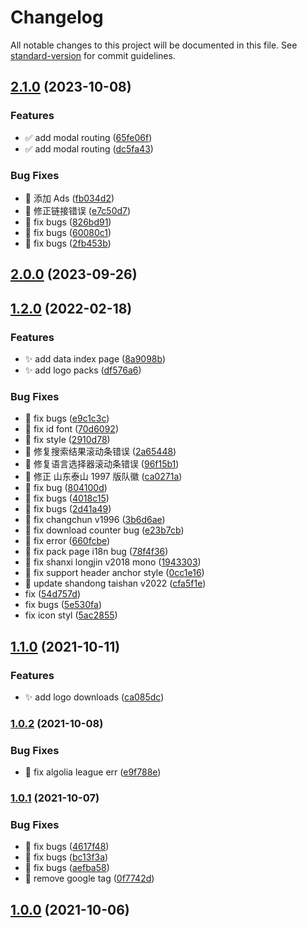 # Changelog

All notable changes to this project will be documented in this file. See [standard-version](https://github.com/conventional-changelog/standard-version) for commit guidelines.

## [2.1.0](https://github.com/FCLOGO/fclogo.top/compare/v2.0.0...v2.1.0) (2023-10-08)


### Features

* :white_check_mark: add modal routing ([65fe06f](https://github.com/FCLOGO/fclogo.top/commit/65fe06f41a98af9360ec47ac50455cd5fde0dcde))
* :white_check_mark: add modal routing ([dc5fa43](https://github.com/FCLOGO/fclogo.top/commit/dc5fa43ff45a4b2d18ed9027978a3645eff85952))


### Bug Fixes

* :bug: 添加 Ads ([fb034d2](https://github.com/FCLOGO/fclogo.top/commit/fb034d22576b2e2b069d7ec9bded9af4c183ab97))
* :bug: 修正链接错误 ([e7c50d7](https://github.com/FCLOGO/fclogo.top/commit/e7c50d7187fbe106117a8e73161822fc6038f305))
* :bug: fix bugs ([826bd91](https://github.com/FCLOGO/fclogo.top/commit/826bd9188cbe6b15fd5f435bf4d95837cbfe5d76))
* :bug: fix bugs ([60080c1](https://github.com/FCLOGO/fclogo.top/commit/60080c1c26f8db0932c4e92d997e21721dfd2bea))
* :bug: fix bugs ([2fb453b](https://github.com/FCLOGO/fclogo.top/commit/2fb453b853220940adc07437d0abad18987fb3cc))

## [2.0.0](https://github.com/FCLOGO/fclogo.top/compare/v1.2.2...v2.0.0) (2023-09-26)

## [1.2.0](https://github.com/FCLOGO/fclogo.top/compare/v1.1.0...v1.2.0) (2022-02-18)

### Features

* :sparkles: add data index page ([8a9098b](https://github.com/FCLOGO/fclogo.top/commit/8a9098bdf2fc7553543963e36fb9d340897ac3b4))
* :sparkles: add logo packs ([df576a6](https://github.com/FCLOGO/fclogo.top/commit/df576a6d319efcc924c1331e13a3fedd4950f406))


### Bug Fixes

* :art: fix bugs ([e9c1c3c](https://github.com/FCLOGO/fclogo.top/commit/e9c1c3c72d39026eb8d7712a0345ca2332ea20aa))
* :art: fix id font ([70d6092](https://github.com/FCLOGO/fclogo.top/commit/70d609294ec78d7b1a68f5b1e5d2aa4a70b7e766))
* :art: fix style ([2910d78](https://github.com/FCLOGO/fclogo.top/commit/2910d78ff44265e382ce978bca90b0159b64353a))
* :bug: 修复搜索结果滚动条错误 ([2a65448](https://github.com/FCLOGO/fclogo.top/commit/2a65448d516495463b5e8708cecdea19804f72c8))
* :bug: 修复语言选择器滚动条错误 ([96f15b1](https://github.com/FCLOGO/fclogo.top/commit/96f15b13c90cea66591a8c7515b725bb3cba8e99))
* :bug: 修正 山东泰山 1997 版队徽 ([ca0271a](https://github.com/FCLOGO/fclogo.top/commit/ca0271aa7c18c7bee49dac586744ebf152318824))
* :bug: fix bug ([804100d](https://github.com/FCLOGO/fclogo.top/commit/804100dad04161feedad98a13951e1d079c03167))
* :bug: fix bugs ([4018c15](https://github.com/FCLOGO/fclogo.top/commit/4018c15bab4993597cc6da3577d8c6b4b1b7d391))
* :bug: fix bugs ([2d41a49](https://github.com/FCLOGO/fclogo.top/commit/2d41a49a7c4afa475510658486f200e8ea5a5de6))
* :bug: fix changchun v1996 ([3b6d6ae](https://github.com/FCLOGO/fclogo.top/commit/3b6d6aec3bdcccf38f7f6ace2dc0704fa748e4c2))
* :bug: fix download counter bug ([e23b7cb](https://github.com/FCLOGO/fclogo.top/commit/e23b7cbbea4665a39f9aceae5cfaf4e61abe8bc3))
* :bug: fix error ([660fcbe](https://github.com/FCLOGO/fclogo.top/commit/660fcbecc802c268796a77ae3e0c99b1b38c0685))
* :bug: fix pack page i18n bug ([78f4f36](https://github.com/FCLOGO/fclogo.top/commit/78f4f36df4819b4939ee1c117426b590c526fb62))
* :bug: fix shanxi longjin v2018 mono ([1943303](https://github.com/FCLOGO/fclogo.top/commit/194330395d2fcf482a3a7857fd34bd9424b2819c))
* :bug: fix support header anchor style ([0cc1e16](https://github.com/FCLOGO/fclogo.top/commit/0cc1e16931546cb4f329e806605193105a39c3ba))
* :bug: update shandong taishan v2022 ([cfa5f1e](https://github.com/FCLOGO/fclogo.top/commit/cfa5f1ebef355f760d73cd46844d5a654c72d545))
* fix ([54d757d](https://github.com/FCLOGO/fclogo.top/commit/54d757d382f9a49e1c1c66bcca88517a51d92aa6))
* fix bugs ([5e530fa](https://github.com/FCLOGO/fclogo.top/commit/5e530fa079b1969660b4d881cb127ef4bf6087f1))
* fix icon styl ([5ac2855](https://github.com/FCLOGO/fclogo.top/commit/5ac2855bed6f8243fae180d150ab16b31633e051))

## [1.1.0](https://github.com/FCLOGO/fclogo.top/compare/v1.0.2...v1.1.0) (2021-10-11)


### Features

* :sparkles: add logo downloads ([ca085dc](https://github.com/FCLOGO/fclogo.top/commit/ca085dc2ba4f907302cefe2cd5c64bb305fecfad))

### [1.0.2](https://github.com/FCLOGO/fclogo.top/compare/v1.0.1...v1.0.2) (2021-10-08)


### Bug Fixes

* :bug: fix algolia league err ([e9f788e](https://github.com/FCLOGO/fclogo.top/commit/e9f788e08bfb71d3d097f03062fef863fe81f452))

### [1.0.1](https://github.com/FCLOGO/fclogo.top/compare/v1.0.0...v1.0.1) (2021-10-07)


### Bug Fixes

* :bug: fix bugs ([4617f48](https://github.com/FCLOGO/fclogo.top/commit/4617f48d185a46f0095d46257316aa98f89ef9c2))
* :bug: fix bugs ([bc13f3a](https://github.com/FCLOGO/fclogo.top/commit/bc13f3a06393d7457525058cedc61b2780617a96))
* :bug: fix bugs ([aefba58](https://github.com/FCLOGO/fclogo.top/commit/aefba58c4d0c737333cf4d54dc7efce4e61f889b))
* :bug: remove google tag ([0f7742d](https://github.com/FCLOGO/fclogo.top/commit/0f7742d39280a8933c82b1d7303ad986763048e3))

## [1.0.0](https://github.com/FCLOGO/fclogo.top/releases/tag/v1.0.0) (2021-10-06)
